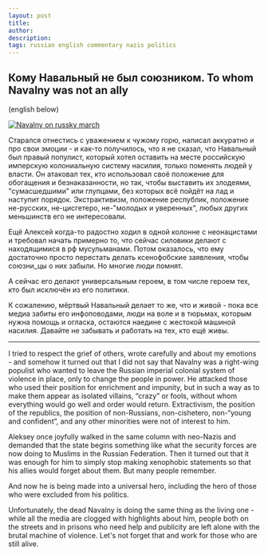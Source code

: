 ```yaml
---
layout: post
title: 
author:
description: 
tags: russian english commentary nazis politics 
---
```


## Кому Навальный не был союзником. To whom Navalny was not an ally

(english below)

[![Navalny on russky march]( https://im.kommersant.ru/Issues.photo/CORP/2013/07/16/KMO_125587_00851_1_t218.jpg 'Navalny on russky march')](https://www.kommersant.ru/gallery/2235276)

Старался отнестись с уважением к чужому горю, написал аккуратно и про свои эмоции - и как-то получилось, что я не сказал, что Навальный был правый популист, который хотел оставить на месте российскую имперскую колониальную систему насилия, только поменять людей у власти. Он атаковал тех, кто использовал своё положение для обогащения и безнаказанности, но так, чтобы выставить их злодеями, "сумасшедшими" или глупцами, без которых всё пойдёт на лад и наступит порядок. Экстрактивизм, положение республик, положение не-русских, не-цисгетеро, не-"молодых и уверенных", любых других меньшинств его не интересовали.

Ещё Алексей когда-то радостно ходил в одной колонне с неонацистами и требовал начать примерно то, что сейчас силовики делают с находящимися в рф мусульманами. Потом оказалось, что ему достаточно просто перестать делать ксенофобские заявления, чтобы союзни_цы о них забыли. Но многие люди помнят.

А сейчас его делают универсальным героем, в том числе героем тех, кто был исключён из его политики.

К сожалению, мёртвый Навальный делает то же, что и живой - пока все медиа забиты его инфоповодами, люди на воле и в тюрьмах, которым нужна помощь и огласка, остаются наедине с жестокой машиной насилия. Давайте не забывать и работать на тех, кто ещё живы.

---

I tried to respect the grief of others, wrote carefully and about my emotions - and somehow it turned out that I did not say that Navalny was a right-wing populist who wanted to leave the Russian imperial colonial system of violence in place, only to change the people in power. He attacked those who used their position for enrichment and impunity, but in such a way as to make them appear as isolated villains, “crazy” or fools, without whom everything would go well and order would return. Extractivism, the position of the republics, the position of non-Russians, non-cishetero, non-“young and confident”, and any other minorities were not of interest to him.

Aleksey once joyfully walked in the same column with neo-Nazis and demanded that the state begins something like what the security forces are now doing to Muslims in the Russian Federation. Then it turned out that it was enough for him to simply stop making xenophobic statements so that his allies would forget about them. But many people remember.

And now he is being made into a universal hero, including the hero of those who were excluded from his politics.

Unfortunately, the dead Navalny is doing the same thing as the living one - while all the media are clogged with highlights about him, people both on the streets and in prisons who need help and publicity are left alone with the brutal machine of violence. Let's not forget that and work for those who are still alive.
